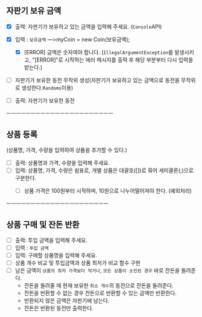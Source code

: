 ## 자판기 보유 금액
- [x]  출력: 자판기가 보유하고 있는 금액을 입력해 주세요. (`Console`API)
- [x]  입력 : `보유금액`    —>myCoin = new Coin(보유금액);
    - [x]  [ERROR] 금액은 숫자여야 합니다. (`IllegalArgumentException`를 발생시키고, "[ERROR]"로 시작하는 에러 메시지를 출력 후 해당 부분부터 다시 입력을 받는다.)
- [ ]  자판기가 보유한 동전 무작위 생성(자판기가 보유하고 있는 금액으로 동전을 무작위로 생성한다.`Randoms`이용)
- [ ]  출력: 자판기가 보유한 동전


ㅡㅡㅡㅡㅡㅡㅡㅡㅡㅡㅡㅡㅡㅡㅡㅡㅡㅡㅡㅡㅡㅡ
## 상품 등록
(상품명, 가격, 수량을 입력하여 상품을 추가할 수 있다.)

- [ ]  출력: 상품명과 가격, 수량을 입력해 주세요.
- [ ]  입력: 상품명, 가격, 수량은 쉼표로, 개별 상품은 대괄호([])로 묶어 세미콜론(;)으로 구분한다.
    - [ ] 상품 가격은 100원부터 시작하며, 10원으로 나누어떨어져야 한다. (예외처리)


ㅡㅡㅡㅡㅡㅡㅡㅡㅡㅡㅡㅡㅡㅡㅡㅡㅡㅡㅡㅡㅡ
## 상품 구매 및 잔돈 반환

- [ ]  출력: 투입 금액을 입력해 주세요.
- [ ]  입력 : `투입 금액`
- [ ]  입력: 구매할 상품명을 입력해 주세요.
- [ ] 상품 개수 비교 및 투입금액과 상품 최저가 비교 함수 구현
- [ ]  남은 금액이 `상품의 최저 가격보다 적거나`, `모든 상품이 소진된 경우` 바로 잔돈을 돌려준다.
   - 잔돈을 돌려줄 때 현재 보유한 `최소 개수`의 동전으로 잔돈을 돌려준다.
   - 잔돈을 반환할 수 없는 경우 잔돈으로 반환할 수 있는 금액만 반환한다.
   - 반환되지 않은 금액은 자판기에 남는다.
   - 잔돈은 반환된 동전만 출력한다.